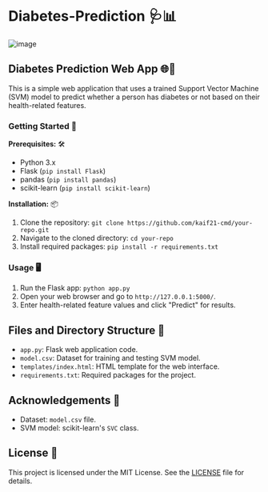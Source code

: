 # Diabetes-Prediction 🩺📊

![image](https://github.com/kaif21-cmd/Diabetes-Prediction/assets/85302180/2b05124c-bdf9-4642-aa65-304f1ba92f8e)

## Diabetes Prediction Web App 🌐🤖

This is a simple web application that uses a trained Support Vector Machine (SVM) model to predict whether a person has diabetes or not based on their health-related features.

### Getting Started 🚀

**Prerequisites:** 🛠️
- Python 3.x
- Flask (`pip install Flask`)
- pandas (`pip install pandas`)
- scikit-learn (`pip install scikit-learn`)

**Installation:** 📦
1. Clone the repository: `git clone https://github.com/kaif21-cmd/your-repo.git`
2. Navigate to the cloned directory: `cd your-repo`
3. Install required packages: `pip install -r requirements.txt`

### Usage 🖥️

1. Run the Flask app: `python app.py`
2. Open your web browser and go to `http://127.0.0.1:5000/`.
3. Enter health-related feature values and click "Predict" for results.

## Files and Directory Structure 📂

- `app.py`: Flask web application code.
- `model.csv`: Dataset for training and testing SVM model.
- `templates/index.html`: HTML template for the web interface.
- `requirements.txt`: Required packages for the project.

## Acknowledgements 🙌

- Dataset: `model.csv` file.
- SVM model: scikit-learn's `SVC` class.

## License 📜

This project is licensed under the MIT License. See the [LICENSE](LICENSE) file for details.
